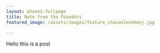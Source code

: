 ```yaml
---
layout: phase1-fullpage
title: Note from the Founders
featured_image: /assets/images/feature_chavonleexkenj.jpg

---
```

Hello this is a post
